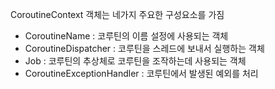 CoroutineContext 객체는 네가지 주요한 구성요소를 가짐
- CoroutineName : 코루틴의 이름 설정에 사용되는 객체
- CoroutineDispatcher : 코루틴을 스레드에 보내서 실행하는 객체
- Job : 코루틴의 추상체로 코루틴을 조작하는데 사용되는 객체
- CoroutineExceptionHandler : 코루틴에서 발생된 예외를 처리 